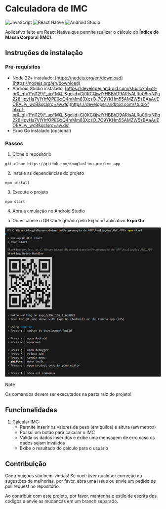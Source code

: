# Calculadora de IMC

![JavaScript](https://img.shields.io/badge/javascript-%23323330.svg?style=for-the-badge&logo=javascript&logoColor=%23F7DF1E)
![React Native](https://img.shields.io/badge/react_native-%2320232a.svg?style=for-the-badge&logo=react&logoColor=%2361DAFB)
![Android Studio](https://img.shields.io/badge/android%20studio-346ac1?style=for-the-badge&logo=android%20studio&logoColor=white)

Aplicativo feito em React Native que permite realizar o cálculo do **Índice de Massa Corporal (IMC)**.

## Instruções de instalação

### Pré-requisitos
- Node 22+ instalado: [https://nodejs.org/en/download](https://nodejs.org/en/download)
- Android Studio instalado: [https://developer.android.com/studio?hl=pt-br&_gl=1*nl129j*_up*MQ..&gclid=Cj0KCQjwlYHBBhD9ARIsALRu09rxNPq228HpyHa7VIYhfOPEGxQ4mMm83XcsO_7C9YKHm55AMZW5zBAaAuEOEALw_wcB&gclsrc=aw.ds](https://developer.android.com/studio?hl=pt-br&_gl=1*nl129j*_up*MQ..&gclid=Cj0KCQjwlYHBBhD9ARIsALRu09rxNPq228HpyHa7VIYhfOPEGxQ4mMm83XcsO_7C9YKHm55AMZW5zBAaAuEOEALw_wcB&gclsrc=aw.ds)
- Expo Go instalado (opcional)

### Passos

1. Clone o repositório
```
git clone https://github.com/douglaslima-pro/imc-app
```

2. Instale as dependências do projeto
```
npm install
```

3. Execute o projeto
```
npm start
```

4. Abra a emulação no Android Studio

5. Ou escaneie o QR Code gerado pelo Expo no aplicativo **Expo Go**

<img src="assets/expo-terminal.png" alt="Print do terminal">

> [!NOTE]
> Os comandos devem ser executados na pasta raiz do projeto!

## Funcionalidades
1. Calcular IMC:
    - Permite inserir os valores de peso (em quilos) e altura (em metros)
    - Possui um botão para calcular o IMC
    - Valida os dados inseridos e exibe uma mensagem de erro caso os dados sejam inválidos
    - Exibe o resultado do cálculo para o usuário

## Contribuição
Contribuições são bem-vindas! Se você tiver qualquer correção ou sugestões de melhorias, por favor, abra uma issue ou envie um pedido de pull request no repositório.

Ao contribuir com este projeto, por favor, mantenha o estilo de escrita dos códigos e envie as mudanças em um branch separado.
